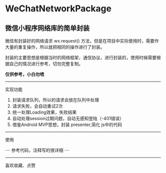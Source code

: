 # WeChatNetworkPackage


## 微信小程序网络库的简单封装


微信有封装好的网络请求 wx.request() 方法，但是在项目中实际使用时，需要作大量的重复操作，所以就把相同的操作进行了封装。

封装的主要思想是根据当时的网络框架，通信协议，进行封装的，使用时候需要根据自己的情况进行参考，切勿完整复制。

**仅供参考，小白勿喷**


-------

实现功能

1. 封装请求队列，所以的请求会放在队列中处理
2. 请求失败，会自动重试2次
3. 统一处理Loading效果，失败结果
4. 自动处理session过期问题，自动无感知登陆（-401错误）
5. 借鉴Android MVP思想，封装 presenter,简化 js中的代码


--------

使用

····
参考代码，注释写的很详细
····

--------

喜欢收藏、点赞
